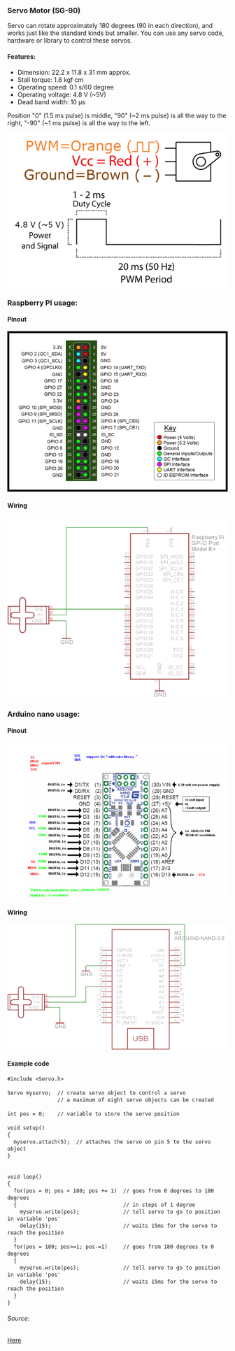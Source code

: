 ### Servo Motor (SG-90)

Servo can rotate approximately 180 degrees (90 in each direction), and works just like the standard kinds but smaller. You can use any servo code, hardware or library to control these servos.

#### Features:

* Dimension: 22.2 x 11.8 x 31 mm approx.
* Stall torque: 1.8 kgf·cm
* Operating speed: 0.1 s/60 degree
* Operating voltage: 4.8 V (~5V)
* Dead band width: 10 μs

Position "0" (1.5 ms pulse) is middle, "90" (~2 ms pulse) is all the way to the right, "-90" (~1 ms pulse) is all the way to the left.

![alt text](img/servo1.png)

### Raspberry PI usage:

#### Pinout

![alt text](img/pir2.jpg)

#### Wiring

![alt text](img/serv.png)

### Arduino nano usage:

#### Pinout

![alt text](img/arduino_pinout.png)

#### Wiring

![alt text](img/servard.png)

#### Example code
```
#include <Servo.h>

Servo myservo;  // create servo object to control a servo
                // a maximum of eight servo objects can be created

int pos = 0;    // variable to store the servo position

void setup()
{
  myservo.attach(5);  // attaches the servo on pin 5 to the servo object
}


void loop()
{
  for(pos = 0; pos < 180; pos += 1)  // goes from 0 degrees to 180 degrees
  {                                  // in steps of 1 degree
    myservo.write(pos);              // tell servo to go to position in variable 'pos'
    delay(15);                       // waits 15ms for the servo to reach the position
  }
  for(pos = 180; pos>=1; pos-=1)     // goes from 180 degrees to 0 degrees
  {
    myservo.write(pos);              // tell servo to go to position in variable 'pos'
    delay(15);                       // waits 15ms for the servo to reach the position
  }
}
```

###### Source:
[Here](http://magnusglad.wordpress.com/2013/03/13/tested-my-sg90-servo-today/)
